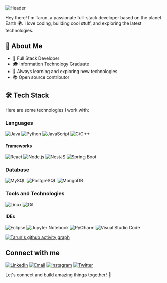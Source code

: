 ![Header](./github-header-image(1).png)

Hey there! I'm Tarun, a passionate full-stack developer based on the planet Earth 🌍. I love coding, building cool stuff, and exploring the latest technologies.

## 🚀 About Me

- 💼 Full Stack Developer
- 🎓 Information Technology Graduate
- 🌱 Always learning and exploring new technologies
- 📚 Open source contributor

## 🛠️ Tech Stack

Here are some technologies I work with:

### Languages 

![Java](https://img.shields.io/badge/-Java-007396?style=flat-square&logo=java)
![Python](https://img.shields.io/badge/-Python-3776AB?style=flat-square&logo=python)
![JavaScript](https://img.shields.io/badge/-JavaScript-F7DF1E?style=flat-square&logo=javascript)
![C/C++](https://img.shields.io/badge/-C/C++-00599C?style=flat-square&logo=c%2B%2B)

#### Frameworks
![React](https://img.shields.io/badge/-React-61DAFB?style=flat-square&logo=react)
![Node.js](https://img.shields.io/badge/-Node.js-339933?style=flat-square&logo=node.js)
![NestJS](https://img.shields.io/badge/-NestJS-E0234E?style=flat-square&logo=nestjs)
![Spring Boot](https://img.shields.io/badge/-Spring%20Boot-6DB33F?style=flat-square&logo=spring)

### Database

![MySQL](https://img.shields.io/badge/-MySQL-4479A1?style=flat-square&logo=mysql)
![PostgreSQL](https://img.shields.io/badge/-PostgreSQL-336791?style=flat-square&logo=postgresql)
![MongoDB](https://img.shields.io/badge/-MongoDB-47A248?style=flat-square&logo=mongodb)

### Tools and Technologies

![Linux](https://img.shields.io/badge/-Linux-FCC624?style=flat-square&logo=linux)
![Git](https://img.shields.io/badge/-Git-F05032?style=flat-square&logo=git)

#### IDEs
![Eclipse](https://img.shields.io/badge/-Eclipse-2C2255?style=flat-square&logo=eclipse-ide)
![Jupyter Notebook](https://img.shields.io/badge/-Jupyter%20Notebook-F37626?style=flat-square&logo=jupyter)
![PyCharm](https://img.shields.io/badge/-PyCharm-000000?style=flat-square&logo=pycharm)
![Visual Studio Code](https://img.shields.io/badge/-Visual%20Studio%20Code-007ACC?style=flat-square&logo=visual-studio-code)







[![Tarun's github activity graph](https://github-readme-activity-graph.vercel.app/graph?username=tarun2001jawla&theme=react-dark)](https://github.com/tarun2001jawla/github-readme-activity-graph)


## Connect with me


[![LinkedIn](https://img.shields.io/badge/-LinkedIn-0077B5?style=for-the-badge&logo=linkedin&logoColor=white)](https://www.linkedin.com/in/tarunjawlajaipur/)
[![Email](https://img.shields.io/badge/-Email-D14836?style=for-the-badge&logo=gmail&logoColor=white)](mailto:tarunjawla2@gmail.com)
[![Instagram](https://img.shields.io/badge/-Instagram-E4405F?style=for-the-badge&logo=instagram&logoColor=white)](https://www.instagram.com/tarun_jawla/)
[![Twitter](https://img.shields.io/badge/-Twitter-1DA1F2?style=for-the-badge&logo=twitter&logoColor=white)](https://twitter.com/tarun_jawla)


Let's connect and build amazing things together! 🚀

